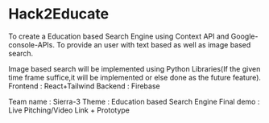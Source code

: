 # Hack2Educate
To create a Education based Search Engine using Context API and Google-console-APIs.
To provide an user with text based as well as image based search.

Image based search will be implemented using Python Libraries(If the given time frame suffice,it will be implemented or else done as the future feature).
Frontend : React+Tailwind
Backend : Firebase


Team name : Sierra-3
Theme : Education based Search Engine
Final demo : Live Pitching/Video Link + Prototype
